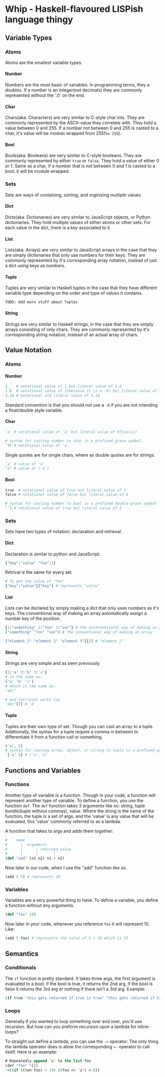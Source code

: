 Whip - Haskell-flavoured LISPish language thingy
================================================

Variable Types
--------------

### Atoms
Atoms are the smallest variable types.

#### Number
Numbers are the most basic of variables. In programming terms, they a doubles. If a number is an integer(not decimals) they are commonly represented without the '.0' on the end.

#### Char
Chars(aka. Characters) are very similar to C-style char ints. They are commonly represented by the ASCII-value they correlate with. They hold a value between 0 and 255. If a number not between 0 and 255 is casted to a char, it's value will be modulo wrapped from 255(`%= 255`).

#### Bool
Bools(aka. Booleans) are very similar to C-style booleans. They are commonly represented by either `true` or `false`. They hold a value of either 0 or 1. Same as a char, if a number that is not between 0 and 1 is casted to a bool, it will be module wrapped.

### Sets
Sets are ways of containing, sorting, and orginizing multiple values.

#### Dict
Dicts(aka. Dictionaries) are very similar to JavaScript objects, or Python dictionaries. They hold multiple values of either atoms or other sets. For each value in the dict, there is a key associated to it.

#### List
Lists(aka. Arrays) are very similar to JavaScript arrays in the case that they are simply dictionaries that only use numbers for their keys. They are commonly represented by it's corresponding array notation, instead of just a dict using keys as numbers.

#### Tuple
Tuples are very similar to Haskell tuples in the case that they have different variable type depending on the order and type of values it contains.

`TODO: Add more stuff about Tuples`

#### String
Strings are very similar to Haskell strings, in the case that they are simply arrays consisting of only chars. They are commonly represented by it's corresponding string notation, instead of an actual array of chars.

Value Notation
-----------------

### Atoms

#### Number
``` python
1    # notational value of 1 but literal value of 1.0
1.0  # notational value of 1(because it is a .0) but literal value of 1.0
3.14 # notational and literal value of 3.14
```

Standard convention is that you should not use a `.0` if you are not intending a float/double style variable.

#### Char
``` python
'a' # notational value of 'a' but literal value of 97(ascii)

# syntax for casting number to char is a prefixed grave symbol
`97 # notational value of 'a'
```

Single quotes are for single chars, where as double quotes are for strings.

``` python
'a' # value of 'a'
"a" # value of ['a']
```

#### Bool
``` python
true  # notational value of true but literal value of 1
false # notational value of false but literal value of 0

# syntax for casting number to bool is a prefixed double-grave symbol
``1 # notational value of true but literal value of 1
```

### Sets
Sets have two types of notation: declaration and retrieval.

#### Dict
Declaration is similar to python and JavaScript.
``` python
{"key":"value" "foo":1}
```

Retrival is the same for every set.
``` python
# To get the value of "foo"
{"key":"value"}["key"] # represents "value"
```

#### List
Lists can be declared by simply making a dict that only uses numbers as it's keys. The conventional way of making an array automatically assign a number key of the position.
``` python
{1:"something" 2:"foo" 3:"var"} # the unconventional way of making an array.
["something" "foo" "var"] # the conventional way of making an array

["element 1" "element 2" "element 3"][2] # "element 2"
```

#### String
Strings are very simple and as seen previously.
``` python
{1:'a' 2:'b' 3:'c'}
# is the same as:
['a' 'b' 'c']
# which is the same as:
"abc"

# and retrieval works too
"abc"[2] # 'b'
```

#### Tuple
Tuples are their own type of set. Though you can cast an array to a tuple. Additionally, the syntax for a tuple require a comma in between to differentiate it from a function call or something.
``` python
('a', 5)
# syntax for casting array, object, or string to tuple is a prefixed grave symbol; like for chars and bools
`['a' 5] # ('a', 5)
```

Functions and Variables
-----------------------

### Functions
Another type of variable is a function. Though in your code, a function will represent another type of variable.  To define a function, you use the function `def`. The `def` function takes 3 arguments like so: string, tuple bundle(tuple without commas), value. Where the string is the name of the function, the tuple is a set of args, and the 'value' is any value that will be evaluated, this 'value' commonly referred to as a lambda.

A function that takes to args and adds them together:
``` python
#    name
#      |  arguments
#      |      | returned value
#      |      |       |
(def "add" (n1 n2) n1 + n2)
```
Now later in our code, when I use the "add" function like so.
``` python
(add 5 5) # represents 10
```

### Variables
Variables are a very powerful thing to have. To define a variable, you define a function without any arguments.
``` python
(def "foo" 10)
```
Now later in your code, whenever you reference `foo` it will represent 10. Like:
``` python
(add 5 foo) # represents the value of 5 + 10 which is 15
```

Semantics
---------

### Conditionals
The `if` function is pretty standard. It takes three args, the first argument is evaluated to a bool, if the bool is true, it returns the 2nd arg, if the bool is false it returns the 3rd arg or nothing if there isn't a 3rd arg.
Example:
``` python
(if true "this gets returned if true is true" "this gets returned if true is false") # returns "this gets returned if true is true"
```

### Loops
Generally if you wanted to loop something over and over, you'd use recursion. But how can you preform recursion upon a lambda for inline-loops?

To straight out define a lambda, you can use the `->` operator. The only thing the lambda operator does is allow the corresponding `<-` operator to call itself. Here is an example:
``` lisp
# Repeatedly append 'a' to the list foo
(def "foo" *[])
->((if ((len foo) < 10) ((foo << 'a') <-)))
```

